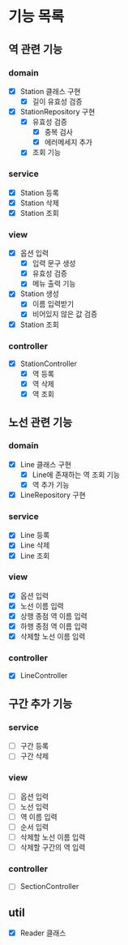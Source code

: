 # 기능 목록
## 역 관련 기능
### domain
- [x] Station 클래스 구현
    - [x] 길이 유효성 검증
- [x] StationRepository 구현
    - [x] 유효성 검증
        - [x] 중복 검사
        - [x] 에러메세지 추가
    - [x] 조회 기능

### service
- [x] Station 등록
- [x] Station 삭제
- [x] Station 조회

### view
- [x] 옵션 입력
    - [x] 입력 문구 생성
    - [x] 유효성 검증
    - [x] 메뉴 출력 기능
- [x] Station 생성
    - [x] 이름 입력받기
    - [x] 비어있지 않은 값 검증
- [x] Station 조회

### controller
- [x] StationController
    - [x] 역 등록
    - [x] 역 삭제
    - [x] 역 조회

## 노선 관련 기능
### domain
- [x] Line 클래스 구현
    - [x] Line에 존재하는 역 조회 기능
    - [x] 역 추가 기능
- [x] LineRepository 구현

### service
- [x] Line 등록
- [x] Line 삭제
- [x] Line 조회

### view
- [x] 옵션 입력
- [x] 노선 이름 입력
- [x] 상행 종점 역 이름 입력
- [x] 하행 종점 역 이름 입력
- [x] 삭제할 노선 이름 입력

### controller
- [x] LineController

## 구간 추가 기능
### service
- [ ] 구간 등록
- [ ] 구간 삭제

### view
- [ ] 옵션 입력
- [ ] 노선 입력
- [ ] 역 이름 입력
- [ ] 순서 입력
- [ ] 삭제할 노선 이름 입력
- [ ] 삭제할 구간의 역 입력

### controller
- [ ] SectionController

## util
- [x] Reader 클래스